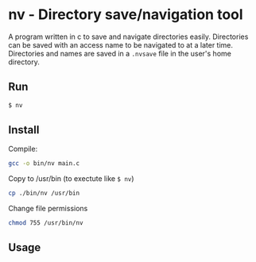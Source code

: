 # nv - Directory save/navigation tool

A program written in c to save and navigate directories easily. Directories can be saved with an access name to be navigated to at a later time. Directories and names are saved in a `.nvsave` file in the user's home directory.

## Run

```sh
$ nv
```

## Install

Compile:
```sh
gcc -o bin/nv main.c
```

Copy to /usr/bin (to exectute like `$ nv`)
```sh
cp ./bin/nv /usr/bin
```

Change file permissions
```sh
chmod 755 /usr/bin/nv
```

## Usage

